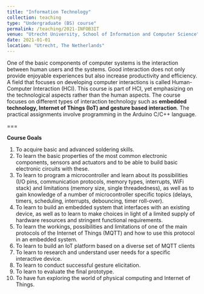 ```yaml
---
title: "Information Technology"
collection: teaching
type: "Undergraduate (BS) course"
permalink: /teaching/2021-INFOB3IT
venue: "Utrecht University, School of Information and Computer Science"
date: 2021-01-01
location: "Utrecht, The Netherlands"
---
```


One of the basic components of computer systems is the interaction between human users and the systems. Good interaction does not only provide enjoyable experiences but also increase productivity and efficiency. A field that focuses on developing computer interactions is called Human-Computer Interaction (HCI). This course is part of HCI, yet emphasizing on the technological aspects rather than the human aspects. The course focuses on different types of interaction technology such as **embedded technology, Internet of Things (IoT) and gesture based interaction**. The practical assignments involve programming in the Arduino C/C++ language.

===

**Course Goals**

1. To acquire basic and advanced soldering skills.
2. To learn the basic properties of the most common electronic components, sensors and actuators and to be able to build basic electronic circuits with these.
3. To learn to program a microcontroller and learn about its possibilities (I/O pins, communication protocols, memory types, interrupts, WiFi stack) and limitations (memory size, single threadedness), as well as to gain knowledge of a number of microcontroller specific topics (delays, timers, scheduling, interrupts, debouncing, timer roll-over).
4. To learn to build an embedded system that interfaces with an existing device, as well as to learn to make choices in light of a limited supply of hardware resources and stringent functional requirements.
5. To learn the workings, possibilities and limitations of one of the main protocols of the Internet of Things (MQTT) and how to use this protocol in an embedded system.
6. To learn to build an IoT platform based on a diverse set of MQTT clients
7. To learn to research and understand user needs for a specific interactive device.
8. To learn to conduct successful gesture elicitation.
9. To learn to evaluate the final prototype.
10. To have fun exploring the world of physical computing and Internet of Things.

